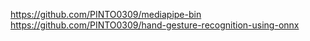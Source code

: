 

https://github.com/PINTO0309/mediapipe-bin  
https://github.com/PINTO0309/hand-gesture-recognition-using-onnx  

